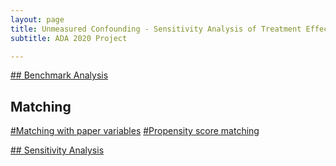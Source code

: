 ```yaml
---
layout: page
title: Unmeasured Confounding - Sensitivity Analysis of Treatment Effect
subtitle: ADA 2020 Project

---
```


[## Benchmark Analysis](https://ada-greenlight.github.io/benchmark/)

## Matching

[#Matching with paper variables](https://ada-greenlight.github.io/matching_paper/)
[#Propensity score matching](https://ada-greenlight.github.io/matching_propensity/)

[## Sensitivity Analysis](https://ada-greenlight.github.io/sensitivity/)

